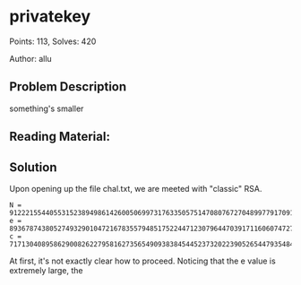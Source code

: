 # privatekey

Points: 113, Solves: 420

Author: allu
## Problem Description
something's smaller
## Reading Material:

## Solution
Upon opening up the file chal.txt, we are meeted with "classic" RSA.
```
N = 91222155440553152389498614260050699731763350575147080767270489977917091931170943138928885120658877746247611632809405330094823541534217244038578699660880006339704989092479659053257803665271330929925869501196563443668981397902668090043639708667461870466802555861441754587186218972034248949207279990970777750209
e = 89367874380527493290104721678355794851752244712307964470391711606074727267038562743027846335233189217972523295913276633530423913558009009304519822798850828058341163149186400703842247356763254163467344158854476953789177826969005741218604103441014310747381924897883873667049874536894418991242502458035490144319
c = 71713040895862900826227958162735654909383845445237320223905265447935484166586100020297922365470898490364132661022898730819952219842679884422062319998678974747389086806470313146322055888525887658138813737156642494577963249790227961555514310838370972597205191372072037773173143170516757649991406773514836843206
```

At first, it's not exactly clear how to proceed. Noticing that the e value is extremely large, the 

